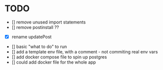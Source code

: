 # TODO

- [] remove unused import statements
- [] remove postinstall ??
- [x] rename updatePost
- [] basic "what to do" to run
- [] add a template env file, with a comment - not commiting real env vars
- [] add docker compose file to spin up postgres
- [] could add docker file for the whole app

